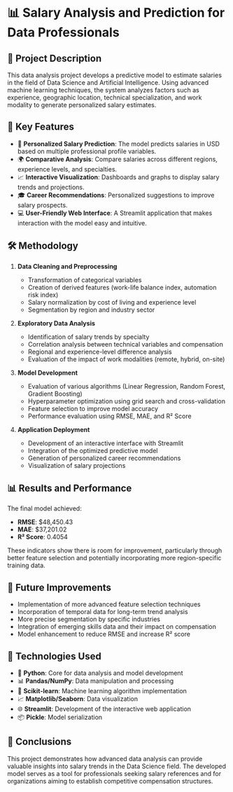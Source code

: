 # 📊 Salary Analysis and Prediction for Data Professionals

## 📝 Project Description
This data analysis project develops a predictive model to estimate salaries in the field of Data Science and Artificial Intelligence. Using advanced machine learning techniques, the system analyzes factors such as experience, geographic location, technical specialization, and work modality to generate personalized salary estimates.

## 🚀 Key Features
- 🎯 **Personalized Salary Prediction**: The model predicts salaries in USD based on multiple professional profile variables.
- 🌍 **Comparative Analysis**: Compare salaries across different regions, experience levels, and specialties.
- 📈 **Interactive Visualization**: Dashboards and graphs to display salary trends and projections.
- 🎓 **Career Recommendations**: Personalized suggestions to improve salary prospects.
- 💻 **User-Friendly Web Interface**: A Streamlit application that makes interaction with the model easy and intuitive.

## 🛠️ Methodology
1. **Data Cleaning and Preprocessing**
   - Transformation of categorical variables
   - Creation of derived features (work-life balance index, automation risk index)
   - Salary normalization by cost of living and experience level
   - Segmentation by region and industry sector

2. **Exploratory Data Analysis**
   - Identification of salary trends by specialty
   - Correlation analysis between technical variables and compensation
   - Regional and experience-level difference analysis
   - Evaluation of the impact of work modalities (remote, hybrid, on-site)

3. **Model Development**
   - Evaluation of various algorithms (Linear Regression, Random Forest, Gradient Boosting)
   - Hyperparameter optimization using grid search and cross-validation
   - Feature selection to improve model accuracy
   - Performance evaluation using RMSE, MAE, and R² Score

4. **Application Deployment**
   - Development of an interactive interface with Streamlit
   - Integration of the optimized predictive model
   - Generation of personalized career recommendations
   - Visualization of salary projections

## 📊 Results and Performance
The final model achieved:

- **RMSE**: \$48,450.43
- **MAE**: \$37,201.02
- **R² Score**: 0.4054

These indicators show there is room for improvement, particularly through better feature selection and potentially incorporating more region-specific training data.

## 🔮 Future Improvements
- Implementation of more advanced feature selection techniques
- Incorporation of temporal data for long-term trend analysis
- More precise segmentation by specific industries
- Integration of emerging skills data and their impact on compensation
- Model enhancement to reduce RMSE and increase R² score

## 🧰 Technologies Used
- 🐍 **Python**: Core for data analysis and model development
- 📊 **Pandas/NumPy**: Data manipulation and processing
- 🤖 **Scikit-learn**: Machine learning algorithm implementation
- 📈 **Matplotlib/Seaborn**: Data visualization
- 🌐 **Streamlit**: Development of the interactive web application
- 📦 **Pickle**: Model serialization

## 🏁 Conclusions
This project demonstrates how advanced data analysis can provide valuable insights into salary trends in the Data Science field. The developed model serves as a tool for professionals seeking salary references and for organizations aiming to establish competitive compensation structures.